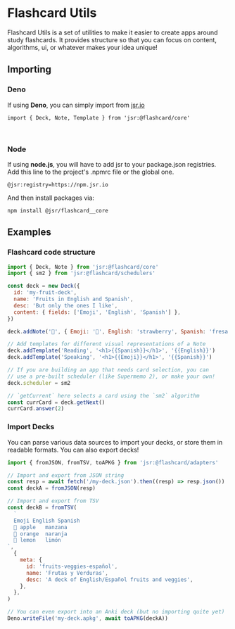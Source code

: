 # Flashcard Utils

Flashcard Utils is a set of utilities to make it easier to create apps around study flashcards. It provides structure so that you can focus on content, algorithms, ui, or whatever makes your idea unique!

## Importing

### Deno

If using **Deno**, you can simply import from [jsr.io](https://jsr.io/@flashcard)

```
import { Deck, Note, Template } from 'jsr:@flashcard/core'
```

<br />

### Node

If using **node.js**, you will have to add jsr to your package.json registries. Add this line to the project's .npmrc file or the global one.

```
@jsr:registry=https://npm.jsr.io
```

And then install packages via:

```
npm install @jsr/flashcard__core
```

## Examples

### Flashcard code structure

```js
import { Deck, Note } from 'jsr:@flashcard/core'
import { sm2 } from 'jsr:@flashcard/schedulers'

const deck = new Deck({
  id: 'my-fruit-deck',
  name: 'Fruits in English and Spanish',
  desc: 'But only the ones I like',
  content: { fields: ['Emoji', 'English', 'Spanish'] },
})

deck.addNote('🍓', { Emoji: '🍓', English: 'strawberry', Spanish: 'fresa' })

// Add templates for different visual representations of a Note
deck.addTemplate('Reading', '<h1>{{Spanish}}</h1>', '{{English}}')
deck.addTemplate('Speaking', '<h1>{{Emoji}}</h1>', '{{Spanish}}')

// If you are building an app that needs card selection, you can
// use a pre-built scheduler (like Supermemo 2), or make your own!
deck.scheduler = sm2

// `getCurrent` here selects a card using the `sm2` algorithm
const currCard = deck.getNext()
currCard.answer(2)
```

### Import Decks

You can parse various data sources to import your decks, or store them in readable formats. You can also export decks!

```js
import { fromJSON, fromTSV, toAPKG } from 'jsr:@flashcard/adapters'

// Import and export from JSON string
const resp = await fetch('/my-deck.json').then((resp) => resp.json())
const deckA = fromJSON(resp)

// Import and export from TSV
const deckB = fromTSV(
  `
  Emoji	English	Spanish
  🍎	apple	manzana
  🍊	orange	naranja
  🍋	lemon	limón
`,
  {
    meta: {
      id: 'fruits-veggies-español',
      name: 'Frutas y Verduras',
      desc: 'A deck of English/Español fruits and veggies',
    },
  },
)

// You can even export into an Anki deck (but no importing quite yet)
Deno.writeFile('my-deck.apkg', await toAPKG(deckA))
```
